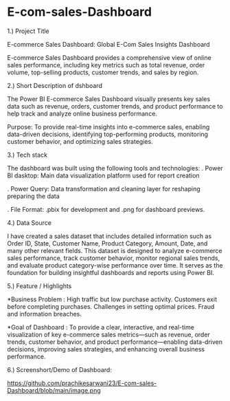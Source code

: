# E-com-sales-Dashboard

1.) Project Title

E-commerce Sales Dashboard: Global E-Com Sales Insights Dashboard

E-commerce Sales Dashboard provides a comprehensive view of online 
sales performance, including key metrics such as total revenue, order volume, 
top-selling products, customer trends, and sales by region.

2.) Short Description of dshboard

The Power BI E-commerce Sales Dashboard visually presents key sales data such as revenue, orders, customer trends, and product performance to help track and analyze online business performance.

Purpose:
To provide real-time insights into e-commerce sales, enabling data-driven decisions, identifying top-performing products, monitoring customer behavior, and optimizing sales strategies.

3.) Tech stack

The dashboard was built using the following tools and technologies:                                                         . Power BI dasktop: Main data visualization platform used for report creation 

. Power Query: Data transformation and cleaning layer for reshaping preparing the data 

. File Format: .pbix for development and .png for dashboard previews.

4.) Data Source

I have created a sales dataset that includes detailed information such as 
Order ID, State, Customer Name, Product Category, Amount, Date, and many other 
relevant fields. This dataset is designed to analyze e-commerce sales performance,
track customer behavior, monitor regional sales trends, and evaluate product category-wise 
performance over time. It serves as the foundation for building insightful dashboards and 
reports using Power BI.

5.) Feature / Highlights

*Business Problem : High traffic but low purchase activity.
                    Customers exit before completing purchases.
                    Challenges in setting optimal prices.
                    Fraud and information breaches.


*Goal of Dashboard : To provide a clear, interactive, and real-time visualization of key                              e-commerce sales metrics—such as revenue, order trends, customer behavior, and product
performance—enabling data-driven decisions, improving sales strategies, and enhancing
overall business performance.

6.) Screenshort/Demo of Dashboard:

  https://github.com/prachikesarwani23/E-com-sales-Dashboard/blob/main/image.png
